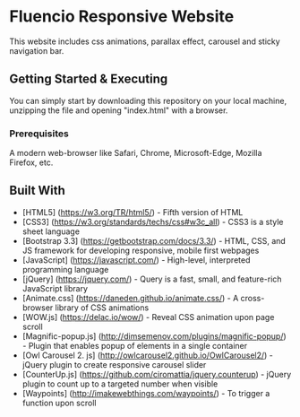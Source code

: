 # Fluencio Responsive Website

This website includes css animations, parallax effect, carousel and sticky navigation bar. 

## Getting Started & Executing

You can simply start by downloading this repository on your local machine, unzipping the file and opening "index.html" with a browser.

### Prerequisites

A modern web-browser like Safari, Chrome, Microsoft-Edge, Mozilla Firefox, etc.

## Built With

* [HTML5] (https://w3.org/TR/html5/) - Fifth version of HTML
* [CSS3] (https://w3.org/standards/techs/css#w3c_all) - CSS3 is a style sheet language
* [Bootstrap 3.3] (https://getbootstrap.com/docs/3.3/) - HTML, CSS, and JS framework for developing responsive, mobile first webpages
* [JavaScript] (https://javascript.com/) - High-level, interpreted programming language
* [jQuery] (https://jquery.com/) - Query is a fast, small, and feature-rich JavaScript library
* [Animate.css] (https://daneden.github.io/animate.css/) - A cross-browser library of CSS animations
* [WOW.js] (https://delac.io/wow/) - Reveal CSS animation upon page scroll
* [Magnific-popup.js] (http://dimsemenov.com/plugins/magnific-popup/) - Plugin that enables popup of elements in a single container
* [Owl Carousel 2. js] (http://owlcarousel2.github.io/OwlCarousel2/) - jQuery plugin to create responsive carousel slider
* [CounterUp.js] (https://github.com/ciromattia/jquery.counterup) - jQuery plugin to count up to a targeted number when visible
* [Waypoints] (http://imakewebthings.com/waypoints/) - To trigger a function upon scroll
